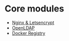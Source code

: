 # Core modules

* [Nginx & Letsencrypt](nginx/README.md)
* [OpenLDAP](OpenLDAP/README.md)
* [Docker Registry](registry/README.md)